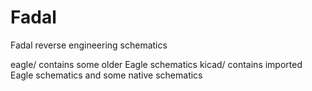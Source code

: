# Fadal
Fadal reverse engineering schematics

eagle/ contains some older Eagle schematics
kicad/ contains imported Eagle schematics and some native schematics
